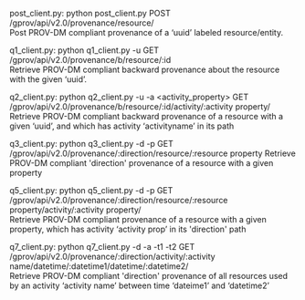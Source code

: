 post_client.py: python post_client.py <filename>
	POST /gprov/api/v2.0/provenance/resource/	
	Post PROV-DM compliant provenance of a ‘uuid’ labeled resource/entity.

q1_client.py: python q1_client.py -u <uuid>
	GET /gprov/api/v2.0/provenance/b/resource/:id	
	Retrieve PROV-DM compliant backward provenance about the resource with the given ‘uuid’.	

q2_client.py: python q2_client.py -u <uuid> -a <activity_property>
	GET /gprov/api/v2.0/provenance/b/resource/:id/activity/:activity property/ 	
	Retrieve PROV-DM compliant backward provenance  of a resource with a given ‘uuid’, and which has activity ‘activityname’ in its path  

q3_client.py: python q3_client.py -d <direction> -p <resource property>
	GET /gprov/api/v2.0/provenance/:direction/resource/:resource property
	Retrieve PROV-DM compliant 'direction' provenance  of a resource with a given property

q5_client.py: python q5_client.py -d <direction> -p <resource property>
	GET /gprov/api/v2.0/provenance/:direction/resource/:resource property/activity/:activity property/	
	Retrieve PROV-DM compliant provenance  of a resource with a given property, which has activity ‘activity prop’ in its 'direction' path

q7_client.py: python q7_client.py -d <direction> -a <activity property> -t1 <time1> -t2 <time2>
	GET /gprov/api/v2.0/provenance/:direction/activity/:activity name/datetime/:datetime1/datetime/:datetime2/	
	Retrieve PROV-DM compliant 'direction' provenance  of all resources used by an activity ‘activity name’ between time ‘dateime1’ and ‘datetime2’

